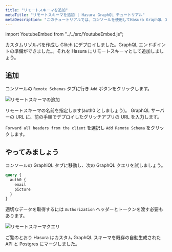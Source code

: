 ```yaml
---
title: "リモートスキーマを追加"
metaTitle: "リモートスキーマを追加 | Hasura GraphQL チュートリアル"
metaDescription: "このチュートリアルでは、コンソールを使用してHasura GraphQL エンジンにリモートスキーマを追加する方法を見ていきます"
---
```


import YoutubeEmbed from "../../src/YoutubeEmbed.js";

<YoutubeEmbed link="https://www.youtube.com/embed/01t4t2t4q1c" />

カスタムリゾルバを作成し Glitch にデプロイしました。GraphQL エンドポイントの準備ができました。。それを Hasura にリモートスキーマとして追加しましょう。

## 追加

コンソールの `Remote Schemas` タブに行き `Add` ボタンをクリックします。

![リモートスキーマの追加](https://graphql-engine-cdn.hasura.io/learn-hasura/assets/graphql-hasura/add-remote-schema.png)

リモートスキーマの名前を指定します(auth0 としましょう)。
GraphQL サーバーの URL に、前の手順でデプロイしたグリッチアプリの URL を入力します。

`Forward all headers from the client` を選択し `Add Remote Schema` をクリックします。

## やってみましょう

コンソールの GraphiQL タブに移動し、次の GraphQL クエリを試しましょう。

```graphql
query {
  auth0 {
    email
    picture
  }
}
```

適切なデータを取得するには `Authorization` ヘッダーとトークンを渡す必要もあります。

![リモートスキーマクエリ](https://graphql-engine-cdn.hasura.io/learn-hasura/assets/graphql-hasura/query-remote-schema.png)

ご覧のとおり Hasura はカスタム GraphQL スキーマを既存の自動生成された API と Postgres にマージしました。
